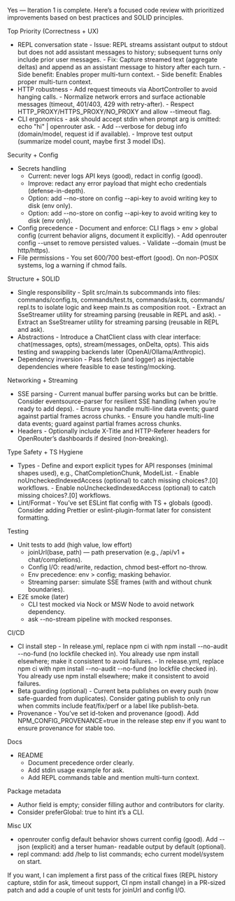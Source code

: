Yes — Iteration 1 is complete. Here’s a focused code review with prioritized improvements based on best practices
and SOLID principles.

Top Priority (Correctness + UX)

- REPL conversation state - Issue: REPL streams assistant output to stdout but does not add assistant messages to history; subsequent
  turns only include prior user messages. - Fix: Capture streamed text (aggregate deltas) and append as an assistant message to history after each
  turn. - Side benefit: Enables proper multi-turn context. - Side benefit: Enables proper multi-turn context.
- HTTP robustness - Add request timeouts via AbortController to avoid hanging calls. - Normalize network errors and surface actionable messages (timeout, 401/403, 429 with retry-after). - Respect HTTP_PROXY/HTTPS_PROXY/NO_PROXY and allow --timeout flag.
- CLI ergonomics - ask should accept stdin when prompt arg is omitted: echo "hi" | openrouter ask. - Add --verbose for debug info (domain/model, request id if available). - Improve test output (summarize model count, maybe first 3 model IDs).

Security + Config

- Secrets handling
  - Current: never logs API keys (good), redact in config (good).
  - Improve: redact any error payload that might echo credentials (defense-in-depth).
  - Option: add --no-store on config --api-key to avoid writing key to disk (env only).
  - Option: add --no-store on config --api-key to avoid writing key to disk (env only).
- Config precedence - Document and enforce: CLI flags > env > global config (current behavior aligns, document it explicitly). - Add openrouter config --unset <key> to remove persisted values. - Validate --domain (must be http/https).
- File permissions - You set 600/700 best-effort (good). On non-POSIX systems, log a warning if chmod fails.

Structure + SOLID

- Single responsibility - Split src/main.ts subcommands into files: commands/config.ts, commands/test.ts, commands/ask.ts, commands/
  repl.ts to isolate logic and keep main.ts as composition root. - Extract an SseStreamer utility for streaming parsing (reusable in REPL and ask). - Extract an SseStreamer utility for streaming parsing (reusable in REPL and ask).
- Abstractions - Introduce a ChatClient class with clear interface: chat(messages, opts), stream(messages, onDelta, opts).
  This aids testing and swapping backends later (OpenAI/Ollama/Anthropic).
- Dependency inversion - Pass fetch (and logger) as injectable dependencies where feasible to ease testing/mocking.

Networking + Streaming

- SSE parsing - Current manual buffer parsing works but can be brittle. Consider eventsource-parser for resilient SSE
  handling (when you’re ready to add deps). - Ensure you handle multi-line data events; guard against partial frames across chunks. - Ensure you handle multi-line data events; guard against partial frames across chunks.
- Headers - Optionally include X-Title and HTTP-Referer headers for OpenRouter’s dashboards if desired (non-breaking).

Type Safety + TS Hygiene

- Types - Define and export explicit types for API responses (minimal shapes used), e.g., ChatCompletionChunk,
  ModelList. - Enable noUncheckedIndexedAccess (optional) to catch missing choices?.[0] workflows. - Enable noUncheckedIndexedAccess (optional) to catch missing choices?.[0] workflows.
- Lint/Format - You’ve set ESLint flat config with TS + globals (good). Consider adding Prettier or eslint-plugin-format
  later for consistent formatting.

Testing

- Unit tests to add (high value, low effort)
  - joinUrl(base, path) — path preservation (e.g., /api/v1 + chat/completions).
  - Config I/O: read/write, redaction, chmod best-effort no-throw.
  - Env precedence: env > config; masking behavior.
  - Streaming parser: simulate SSE frames (with and without chunk boundaries).
- E2E smoke (later)
  - CLI test mocked via Nock or MSW Node to avoid network dependency.
  - ask --no-stream pipeline with mocked responses.

CI/CD

- CI install step - In release.yml, replace npm ci with npm install --no-audit --no-fund (no lockfile checked in). You already
  use npm install elsewhere; make it consistent to avoid failures. - In release.yml, replace npm ci with npm install --no-audit --no-fund (no lockfile checked in). You already
  use npm install elsewhere; make it consistent to avoid failures.
- Beta guarding (optional) - Current beta publishes on every push (now safe-guarded from duplicates). Consider gating publish to only
  run when commits include feat/fix/perf or a label like publish-beta.
- Provenance - You’ve set id-token and provenance (good). Add NPM_CONFIG_PROVENANCE=true in the release step env if you
  want to ensure provenance for stable too.

Docs

- README
  - Document precedence order clearly.
  - Add stdin usage example for ask.
  - Add REPL commands table and mention multi-turn context.

Package metadata

- Author field is empty; consider filling author and contributors for clarity.
- Consider preferGlobal: true to hint it’s a CLI.

Misc UX

- openrouter config default behavior shows current config (good). Add --json (explicit) and a terser human-
  readable output by default (optional).
- repl command: add /help to list commands; echo current model/system on start.

If you want, I can implement a first pass of the critical fixes (REPL history capture, stdin for ask, timeout
support, CI npm install change) in a PR-sized patch and add a couple of unit tests for joinUrl and config I/O.
